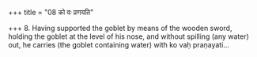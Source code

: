 +++
title = "08 को वः प्रणयति"

+++
8. Having supported the goblet by means of the wooden sword, holding the goblet at the level of his nose, and without spilling (any water) out, he carries (the goblet containing water) with ko vaḥ praṇayati...  

